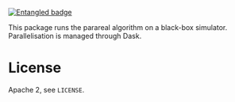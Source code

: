 [![Entangled badge](https://img.shields.io/badge/entangled-Use%20the%20source!-%2300aeff)](https://entangled.github.io/)

This package runs the parareal algorithm on a black-box simulator. Parallelisation is managed through Dask.

# License
Apache 2, see `LICENSE`.
